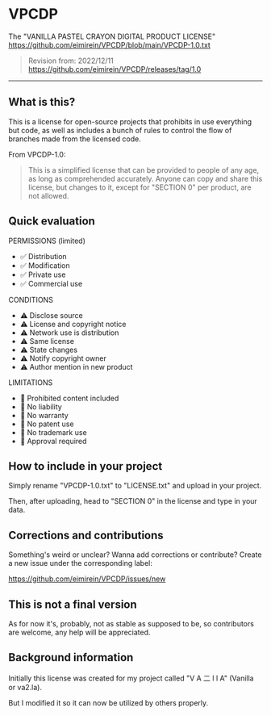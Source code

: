 # VPCDP
The "VANILLA PASTEL CRAYON DIGITAL PRODUCT LICENSE"
https://github.com/eimirein/VPCDP/blob/main/VPCDP-1.0.txt
> Revision from: 2022/12/11
https://github.com/eimirein/VPCDP/releases/tag/1.0
- - -
## What is this?
This is a license for open-source projects that prohibits in use everything but code,
as well as includes a bunch of rules to control the flow of branches made from the licensed code.

From VPCDP-1.0:
> This is a simplified license that can be provided to people of any age, as long as comprehended accurately.
Anyone can copy and share this license, but changes to it, except for "SECTION 0" per product, are not allowed.

## Quick evaluation
PERMISSIONS (limited)
- ✅ Distribution
- ✅ Modification
- ✅ Private use
- ✅ Commercial use

CONDITIONS
- ⚠️ Disclose source
- ⚠️ License and copyright notice
- ⚠️ Network use is distribution
- ⚠️ Same license
- ⚠️ State changes
- ⚠️ Notify copyright owner
- ⚠️ Author mention in new product

LIMITATIONS
- 🚫 Prohibited content included
- 🚫 No liability
- 🚫 No warranty
- 🚫 No patent use
- 🚫 No trademark use
- 🚫 Approval required

## How to include in your project
Simply rename "VPCDP-1.0.txt" to "LICENSE.txt" and upload in your project.

Then, after uploading, head to "SECTION 0" in the license and type in your data.

## Corrections and contributions
Something's weird or unclear? Wanna add corrections or contribute? Create a new issue under the corresponding label:

https://github.com/eimirein/VPCDP/issues/new

## This is not a final version
As for now it's, probably, not as stable as supposed to be, so contributors are welcome,
any help will be appreciated.

## Background information
Initially this license was created for my project called "V A 二 l l A" (Vanilla or va2.la).

But I modified it so it can now be utilized by others properly.
